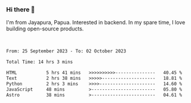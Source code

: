### Hi there 👋

I'm from Jayapura, Papua. Interested in backend. In my spare time, I love building open-source products.

<br>

 
 <!--START_SECTION:waka-->

```txt
From: 25 September 2023 - To: 02 October 2023

Total Time: 14 hrs 3 mins

HTML           5 hrs 41 mins   >>>>>>>>>>---------------   40.45 %
Text           2 hrs 38 mins   >>>>>--------------------   18.81 %
Python         2 hrs 3 mins    >>>>---------------------   14.60 %
JavaScript     48 mins         >------------------------   05.80 %
Astro          38 mins         >------------------------   04.61 %
```

<!--END_SECTION:waka-->
